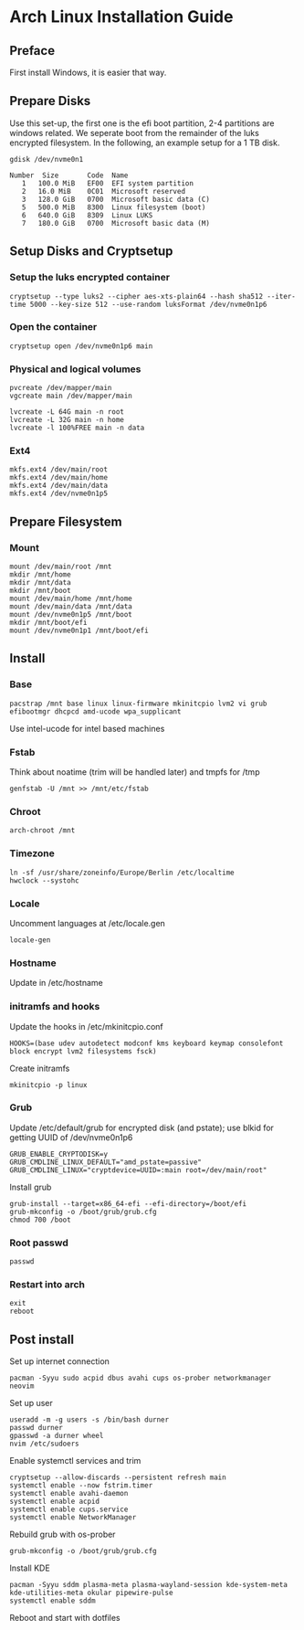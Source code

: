 # Arch Linux Installation Guide

## Preface

First install Windows, it is easier that way.


## Prepare Disks
Use this set-up, the first one is the efi boot partition, 2-4 partitions are windows related. We seperate boot from the remainder of the luks encrypted filesystem. In the following, an example setup for a 1 TB disk.
```
gdisk /dev/nvme0n1
```
```
Number  Size       Code  Name
   1   100.0 MiB   EF00  EFI system partition
   2   16.0 MiB    0C01  Microsoft reserved
   3   128.0 GiB   0700  Microsoft basic data (C)
   5   500.0 MiB   8300  Linux filesystem (boot)
   6   640.0 GiB   8309  Linux LUKS
   7   180.0 GiB   0700  Microsoft basic data (M)
```

## Setup Disks and Cryptsetup

### Setup the luks encrypted container

```
cryptsetup --type luks2 --cipher aes-xts-plain64 --hash sha512 --iter-time 5000 --key-size 512 --use-random luksFormat /dev/nvme0n1p6
```

### Open the container

```
cryptsetup open /dev/nvme0n1p6 main
```

### Physical and logical volumes

```
pvcreate /dev/mapper/main
vgcreate main /dev/mapper/main

lvcreate -L 64G main -n root
lvcreate -L 32G main -n home
lvcreate -l 100%FREE main -n data
```

### Ext4

```
mkfs.ext4 /dev/main/root
mkfs.ext4 /dev/main/home
mkfs.ext4 /dev/main/data
mkfs.ext4 /dev/nvme0n1p5
```

## Prepare Filesystem

### Mount

```
mount /dev/main/root /mnt
mkdir /mnt/home
mkdir /mnt/data
mkdir /mnt/boot
mount /dev/main/home /mnt/home
mount /dev/main/data /mnt/data
mount /dev/nvme0n1p5 /mnt/boot
mkdir /mnt/boot/efi
mount /dev/nvme0n1p1 /mnt/boot/efi
```

## Install

### Base

```
pacstrap /mnt base linux linux-firmware mkinitcpio lvm2 vi grub efibootmgr dhcpcd amd-ucode wpa_supplicant
```

Use intel-ucode for intel based machines

### Fstab

Think about noatime (trim will be handled later) and tmpfs for /tmp
```
genfstab -U /mnt >> /mnt/etc/fstab
```

### Chroot

```
arch-chroot /mnt
```

### Timezone

```
ln -sf /usr/share/zoneinfo/Europe/Berlin /etc/localtime
hwclock --systohc
```

### Locale

Uncomment languages at /etc/locale.gen
```
locale-gen
```

### Hostname

Update in /etc/hostname

### initramfs and hooks

Update the hooks in /etc/mkinitcpio.conf
```
HOOKS=(base udev autodetect modconf kms keyboard keymap consolefont block encrypt lvm2 filesystems fsck)
```

Create initramfs
```
mkinitcpio -p linux
```

### Grub

Update /etc/default/grub for encrypted disk (and pstate); use blkid for getting UUID of /dev/nvme0n1p6
```
GRUB_ENABLE_CRYPTODISK=y
GRUB_CMDLINE_LINUX_DEFAULT="amd_pstate=passive"
GRUB_CMDLINE_LINUX="cryptdevice=UUID=:main root=/dev/main/root"
```

Install grub
```
grub-install --target=x86_64-efi --efi-directory=/boot/efi
grub-mkconfig -o /boot/grub/grub.cfg
chmod 700 /boot
```

### Root passwd

```
passwd
```

### Restart into arch

```
exit
reboot
```


## Post install

Set up internet connection

```
pacman -Syyu sudo acpid dbus avahi cups os-prober networkmanager neovim
```

Set up user
```
useradd -m -g users -s /bin/bash durner
passwd durner
gpasswd -a durner wheel
nvim /etc/sudoers
```

Enable systemctl services and trim
```
cryptsetup --allow-discards --persistent refresh main
systemctl enable --now fstrim.timer
systemctl enable avahi-daemon
systemctl enable acpid
systemctl enable cups.service
systemctl enable NetworkManager
```

Rebuild grub with os-prober
```
grub-mkconfig -o /boot/grub/grub.cfg
```

Install KDE
```
pacman -Syyu sddm plasma-meta plasma-wayland-session kde-system-meta kde-utilities-meta okular pipewire-pulse
systemctl enable sddm
```

Reboot and start with dotfiles
